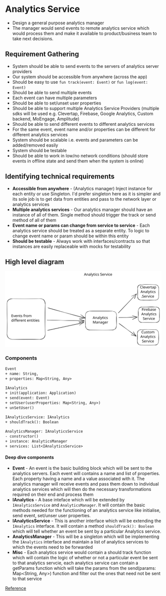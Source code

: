 # Analytics Service
- Design a general purpose analytics manager
- The manager would send events to remote analytics service which would process them and make it available to product/business team to take next decisions.

## Requirement Gathering
- System should be able to send events to the servers of analytics server providers
- Our system should be accessible from anywhere (across the app)
- Should be easy to use `fun track(event: Event)` or `fun log(event: Event)`
- Should be able to send multiple events
- Each event can have multiple parameters
- Should be able to set/unset user properties
- Should be able to support multiple Analytics Service Providers (multiple sdks will be used e.g. Clevertap, Firebase, Google Analytics, Custom backend, MoEngage, Amplitude)
- Should be able to send different events to different analytics services
- For the same event, event name and/or properties can be different for different analytics services
- System should be scalable i.e. events and parameters can be added/removed easily
- System should be testable
- Should be able to work in low/no network conditions (should store events in offline state and send them when the system is online)

## Identifying technical requirements
- **Accessible from anywhere** - (Analytics manager) Inject instance for each entity or use Singleton. I'd prefer singleton here as it is simpler and its sole job is to get data from entities and pass to the network layer or analytics services
- **Multiple analytics services** - Our analytics manager should have an instance of all of them. Single method should trigger the track or send method of all of them
- **Event name or params can change from service to service** - Each analytics service should be treated as a separate entity. To logic to change event name or param should be within this entity
- **Should be testable** - Always work with interfaces/contracts so that instances are easily replaceable with mocks for testability

## High level diagram
![High level diagram](../images/analytics-service-hld.svg)

### Components

```
Event
+ name: String,
+ properties: Map<String, Any>
```

```
IAnalytics
+ init(application: Application)
+ send(event: Event)
+ setUser(userProperties: Map<String, Any>)
+ unSetUser()
```

```
IAnalyticsService: IAnalytics
+ shouldTrack(): Boolean
```

```
AnalyticsManager: IAnalyticsService
- constructor()
+ instance: AnalyticsManager
+ services: List<IAnalyticsService>
```

#### Deep dive components
- **Event** - An event is the basic building block which will be sent to the analytics servers. Each event will contains a name and list of properties. Each property having a name and a value associated with it. The analytics manager will receive events and pass them down to individual analytics services which will then do the necessary transformations required on their end and process them
- **IAnalytics** - A base inteface which will be extended by `IAnalyticsService` and `AnalyticsManager`. It will contain the basic methods needed for the functioning of an analytics service like initialise, send event, set/unser user properties.
- **IAnalyticsService** - This is another interface which will be extending the `IAnalytics` interface. It will contain a method `shouldTrack(): Boolean` which will tell whether an event be sent by a particular Analytics service.
- **AnalyticsManager** - This will be a singleton which will be implementing the `IAnalytics` interface and maintain a list of analytics services to which the events need to be forwarded
- **Misc** - Each analytics service would contain a should track function which will contain the logic of whether or not a particular event be sent to that analytics servcie, each analytics service can contain a getParams function which will take the params from the send(params: Map<String, Any>) function and filter out the ones that need not be sent to that service



[Reference](https://www.youtube.com/watch?v=pfrjGFDXRt4&ab_channel=iCode)
